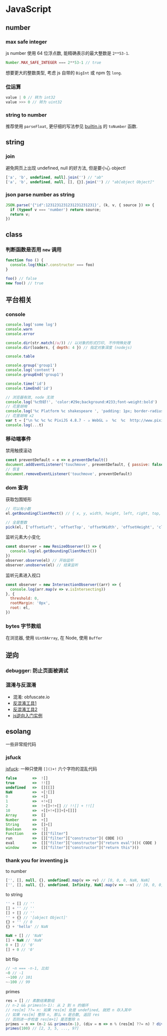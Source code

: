 # JavaScript

## number

### max safe integer

js number 使用 64 位浮点数, 能精确表示的最大整数是 `2**53-1`.
```js
Number.MAX_SAFE_INTEGER === 2**53-1 // true
```

想要更大的整数类型, 考虑 js 自带的 `BigInt` 或 npm 包 `long`.

### 位运算

```js
value | 0 // 转为 int32
value >>> 0 // 转为 uint32
```

### string to number

推荐使用 `parseFloat`, 更仔细的写法参见 [builtin.js](https://www.npmjs.com/package/@zmx0142857/builtin) 的 `toNumber` 函数.

## string

### join

避免网页上出现 undefined, null 的好方法, 但是要小心 object!
```js
['a', 'b', undefined, null].join('') // "ab"
['a', 'b', undefined, null, [], {}].join('') // "ab[object Object]"
```

### json parse number as string

```js
JSON.parse('{"id":1231231231231231231231}', (k, v, { source }) => {
  if (typeof v === 'number') return source;
  return v;
})
```

## class

### 判断函数是否用 `new` 调用

```js
function foo () {
  console.log(this?.constructor === foo)
}

foo() // false
new foo() // true
```

## 平台相关

### console
```js
console.log('some log')
console.warn
console.error

console.dir(str.match(/a/)) // 以对象的形式打印, 不作特殊处理
console.dir(loaders, { depth: 4 }) // 指定对象深度 (nodejs)

console.table

console.group('group1')
console.log('content')
console.groupEnd('group1')

console.time('id')
console.timeEnd('id')

// 浏览器有效, node 无效
console.log('%c你好!', 'color:#29e;background:#233;font-weight:bold')
// 花里胡哨
console.log('%c Platform %c shakespeare ', 'padding: 1px; border-radius: 3px 0 0 3px; color: #fff; background: #606060;', 'padding: 1px; border-radius: 0 3px 3px 0; color: #fff; background: #248;')
// 花里胡哨 x2
var t = ["\n %c %c %c PixiJS 4.8.7 - ✰ WebGL ✰  %c  %c  http://www.pixijs.com/  %c %c ♥%c♥%c♥ \n\n", "background: #ff66a5; padding:5px 0;", "background: #ff66a5; padding:5px 0;", "color: #ff66a5; background: #030307; padding:5px 0;", "background: #ff66a5; padding:5px 0;", "background: #ffc3dc; padding:5px 0;", "background: #ff66a5; padding:5px 0;", "color: #ff2424; background: #fff; padding:5px 0;", "color: #ff2424; background: #fff; padding:5px 0;", "color: #ff2424; background: #fff; padding:5px 0;"];
console.log(...t)
```

### 移动端事件

禁用触摸滚动
```js
const preventDefault = e => e.preventDefault()
document.addEventListener('touchmove', preventDefault, { passive: false })
// 恢复
document.removeEventListener('touchmove', preventDefault)
```

### dom 查询

获取包围矩形
```js
// 可以有小数
el.getBoundingClientRect() // { x, y, width, height, left, right, top, bottom }

// 全是整数
pick(el, ['offsetLeft', 'offsetTop', 'offsetWidth', 'offsetHeight', 'clientWidth', 'clientHeight'])
```

监听元素大小变化
```js
const observer = new ResizeObserver(() => {
  console.log(el.getBoundingClientRect())
})
observer.observe(el) // 开始监听
observer.unobserve(el) // 结束监听
```

监听元素进入视口
```js
const observer = new IntersectionObserver((arr) => {
  console.log(arr.map(v => v.isIntersecting))
}, {
  threshold: 0,
  rootMargin: '0px',
  root: el,
})
```

### bytes 字节数组

在浏览器, 使用 `Uint8Array`, 在 Node, 使用 `Buffer`

## 逆向

### debugger: 防止页面被调试

### 混淆与反混淆

- 混淆: obfuscate.io
- [反混淆工具1](https://www.51shizhi.com/tool/js-anti-obfuscate-io)
- [反混淆工具2](https://obf-io.deobfuscate.io/)
- [js逆向入门实例](https://www.luogu.com.cn/article/tk6qsd8x)

## esolang

一些非常规代码

### jsfuck

[jsfuck](https://github.com/aemkei/jsfuck): 一种只使用 `[]()+!` 六个字符的混乱代码

```js
false       =>  ![]
true        =>  !![]
undefined   =>  [][[]]
NaN         =>  +[![]]
0           =>  +[]
1           =>  +!+[]
2           =>  !+[]+!+[] // !![] + !![]
10          =>  +[[+!+[]]+[+[]]]
Array       =>  []
Number      =>  +[]
String      =>  []+[]
Boolean     =>  ![]
Function    =>  []["filter"]
run         =>  []["filter"]["constructor"]( CODE )()
eval        =>  []["filter"]["constructor"]("return eval")()( CODE )
window      =>  []["filter"]["constructor"]("return this")()
```

### thank you for inventing js

to number
```js
['', [], null, {}, undefined].map(v => +v) // [0, 0, 0, NaN, NaN]
['', [], null, {}, undefined, Infinity, NaN].map(v => ~~v) // [0, 0, 0, 0, 0, 0, 0]
```

to string
```js
'' + [] // ''
[] + '' // ''
[] + [] // ''
'' + {} // '[object Object]'
{} + '' // 0
{} + 'hello' // NaN
```

```js
NaN + [] // 'NaN'
[] + NaN // 'NaN'
0 + [] // '0'
[] + 0 // '0'
```

bit flip
```js
// ~n === -n-1, 比如
~0 // -1
-~100 // 101
~-100 // 99
```

primes
```js
res = [] // 素数结果数组
// n-2 && primes(n-1): 从 2 到 n 的循环
// res[m] ??= n: 如果 res[m] 处是 undefined, 就把 n 存入其中
// 如果 res[m] 整除 n, 那么 n 是合数, 返回 res
// 否则进一步检查 res[m+1] 是否整除 n
primes = n => (n-2 && primes(n-1), (div = m => n % (res[m] ??= n) ? div(m+1) : res)(0))
primes(100) // [2, 3, 5, ..., 97]
```
